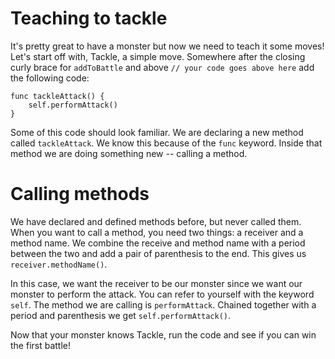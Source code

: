 Teaching to tackle
==================
It's pretty great to have a monster but now we need to teach it some moves! Let's start off with, Tackle, a simple move. Somewhere after the closing curly brace for ```addToBattle``` and above ```// your code goes above here``` add the following code:

	func tackleAttack() {
    	self.performAttack()
  	}

Some of this code should look familiar. We are declaring a new method called ```tackleAttack```. We know this because of the ```func``` keyword. Inside that method we are doing something new -- calling a method.

Calling methods
===============

We have declared and defined methods before, but never called them. When you want to call a method, you need two things: a receiver and a method name. We combine the receive and method name with a period between the two and add a pair of parenthesis to the end. This gives us ```receiver.methodName()```.

In this case, we want the receiver to be our monster since we want our monster to perform the attack. You can refer to yourself with the keyword ```self```. The method we are calling is ```performAttack```.  Chained together with a period and parenthesis we get ```self.performAttack()```.

Now that your monster knows Tackle, run the code and see if you can win the first battle!